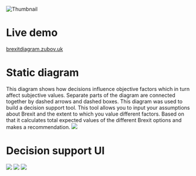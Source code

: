 ![Thumbnail](https://github.com/vdzk/brexit-diagram/raw/master/Brexit_thumbnail.png)

# Live demo
[brexitdiagram.zubov.uk](brexitdiagram.zubov.uk)

# Static diagram
This diagram shows how decisions influence objective factors which in turn affect subjective values. Separate parts of the diagram are connected together by dashed arrows and dashed boxes. This diagram was used to build a decision support tool. This tool allows you to input your assumptions about Brexit and the extent to which you value different factors. Based on that it calculates total expected values of the different Brexit options and makes a recommendation.
![](https://github.com/vdzk/brexit-diagram/raw/master/slim_brexit_diagram.png)

# Decision support UI
![](https://github.com/vdzk/brexit-diagram/raw/master/Slider_arguments.png)
![](https://github.com/vdzk/brexit-diagram/raw/master/Statistics.png)
![](https://github.com/vdzk/brexit-diagram/raw/master/Recommendation.png)
